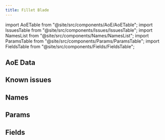 ```yaml
---
title: Fillet Blade
---
```


import AoETable from "@site/src/components/AoE/AoETable";
import IssuesTable from "@site/src/components/Issues/IssuesTable";
import NamesList from "@site/src/components/Names/NamesList";
import ParamsTable from "@site/src/components/Params/ParamsTable";
import FieldsTable from "@site/src/components/Fields/FieldsTable";

## AoE Data

<AoETable item_key="filletblade" data_src="weapon" />

## Known issues

<IssuesTable item_key="filletblade" data_src="weapon" />

## Names

<NamesList item_key="filletblade" data_src="weapon" />

## Params

<ParamsTable item_key="filletblade" data_src="weapon" />

## Fields

<FieldsTable item_key="filletblade" data_src="weapon" />
